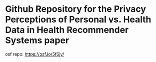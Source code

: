 # Github Repository for the Privacy Perceptions of Personal vs. Health Data in Health Recommender Systems paper

osf repo: https://osf.io/5f6jy/
